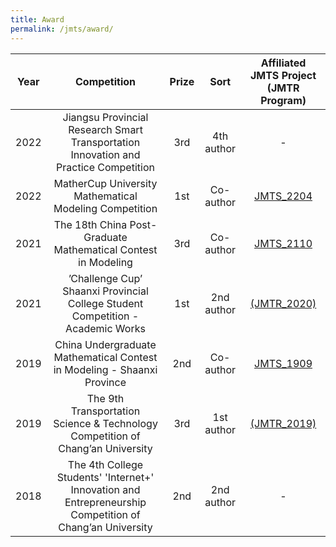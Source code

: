 ```yaml
---
title: Award
permalink: /jmts/award/
---
```


<style>
.intro{
font-family:times;
font-size:21px;
}
</style>

| Year | Competition | Prize | Sort | Affiliated JMTS Project (JMTR Program) |
|:-------------:|:-------------:|:-------------:|:-------------:|:-----:|
| 2022 | Jiangsu Provincial Research Smart Transportation Innovation and Practice Competition | 3rd | 4th author | - |
| 2022 | MatherCup University Mathematical Modeling Competition | 1st | Co-author | <a href="https://yunqing-jia.github.io/JTRC/jmts/experience/#jmts_2204">JMTS_2204</a> |
| 2021 | The 18th China Post-Graduate Mathematical Contest in Modeling | 3rd | Co-author | <a href="https://yunqing-jia.github.io/JTRC/jmts/experience/#jmts_2110">JMTS_2110</a> |
| 2021 | ’Challenge Cup’ Shaanxi Provincial College Student Competition - Academic Works | 1st | 2nd author | <a href="https://yunqing-jia.github.io/JTRC/jmtr/researchtopic/#JMTR_2020">(JMTR_2020)</a> |
| 2019 | China Undergraduate Mathematical Contest in Modeling - Shaanxi Province | 2nd | Co-author | <a href="https://yunqing-jia.github.io/JTRC/jmts/experience/#jmts_1909">JMTS_1909</a> |
| 2019 | The 9th Transportation Science & Technology Competition of Chang’an University | 3rd | 1st author | <a href="https://yunqing-jia.github.io/JTRC/jmtr/researchtopic/#JMTR_2019">(JMTR_2019)</a> |
| 2018 | The 4th College Students' 'Internet+' Innovation and Entrepreneurship Competition of Chang’an University | 2nd | 2nd author | - |





